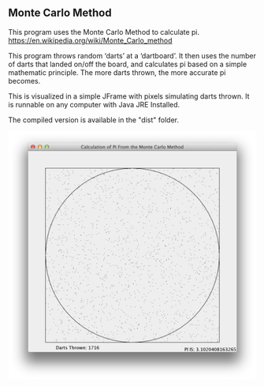 ## Monte Carlo Method

This program uses the Monte Carlo Method to calculate pi.
https://en.wikipedia.org/wiki/Monte_Carlo_method

This program throws random ‘darts’ at a ‘dartboard’. It then uses the number of darts that landed on/off the board, and calculates pi based on a simple mathematic principle. The more darts thrown, the more accurate pi becomes.

This is visualized in a simple JFrame with pixels simulating darts thrown. It is runnable on any computer with Java JRE Installed.

The compiled version is available in the "dist" folder.

![Screenshot](https://raw.githubusercontent.com/baronalloway/MonteCarloMethod/master/img/Screen%20Shot%202014-05-02%20at%2012.27.38%20PM.png)
